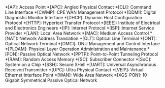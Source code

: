 *[AP]: Access Point
*[APC]: Angled Physical Contact
*[CLI]: Command Line Interface
*[CWMP]: CPE WAN Management Protocol
*[DDMI]: Digital Diagnostic Monitor Interface
*[DHCP]: Dynamic Host Configuration Protocol
*[HTTP]: Hypertext Transfer Protocol
*[IEEE]: Institute of Electrical and Electronics Engineers
*[IP]: Internet Protocol
*[ISP]: Internet Service Provider
*[LAN]: Local Area Network
*[MAC]: Medium Access Control
*[NAT]: Network Address Translation
*[OLT]: Optical Line Terminal
*[ONT]: Optical Network Terminal
*[OMCI]: ONU Management and Control Interface
*[PLOAM]: Physical Layer Operation Administration and Maintenance
*[PON]: Passive Optical Network
*[PPTP]: Point-to-Point Tunneling Protocol
*[RAM]: Random Access Memory
*[SC]: Subscriber Connector
*[SoC]: System on a Chip
*[SSH]: Secure SHell
*[UART]: Universal Asynchronous Receiver/Transmitter
*[UPC]: Ultra Physical Contact
*[VEIP]: Virtual Ethernet Interface Point
*[WAN]: Wide Area Network
*[XGS-PON]: 10-Gigabit Symmetrical Passive Optical Network
